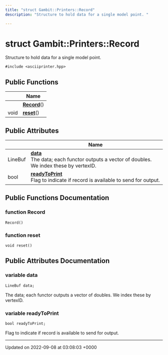 ```yaml
---
title: "struct Gambit::Printers::Record"
description: "Structure to hold data for a single model point. "

---
```


# struct Gambit::Printers::Record



Structure to hold data for a single model point. 


`#include <asciiprinter.hpp>`

## Public Functions

|                | Name           |
| -------------- | -------------- |
| | **[Record](/documentation/code/classes/structgambit_1_1printers_1_1record/#function-record)**() |
| void | **[reset](/documentation/code/classes/structgambit_1_1printers_1_1record/#function-reset)**() |

## Public Attributes

|                | Name           |
| -------------- | -------------- |
| LineBuf | **[data](/documentation/code/classes/structgambit_1_1printers_1_1record/#variable-data)** <br>The data; each functor outputs a vector of doubles. We index these by vertexID.  |
| bool | **[readyToPrint](/documentation/code/classes/structgambit_1_1printers_1_1record/#variable-readytoprint)** <br>Flag to indicate if record is available to send for output.  |

## Public Functions Documentation

### function Record

```
Record()
```


### function reset

```
void reset()
```


## Public Attributes Documentation

### variable data

```
LineBuf data;
```

The data; each functor outputs a vector of doubles. We index these by vertexID. 

### variable readyToPrint

```
bool readyToPrint;
```

Flag to indicate if record is available to send for output. 

-------------------------------

Updated on 2022-09-08 at 03:08:03 +0000